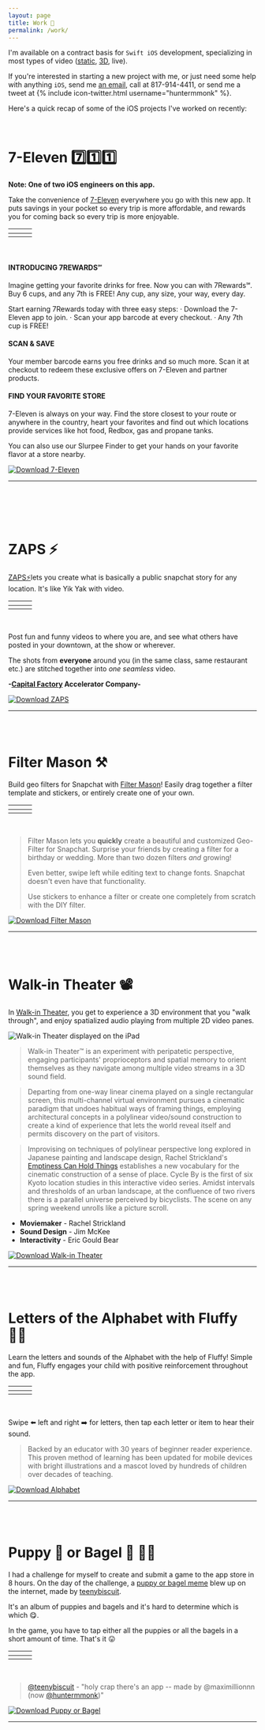 ```yaml
---
layout: page
title: Work 📱
permalink: /work/
---
```


I'm available on a contract basis for `Swift iOS` development, specializing in most types of video ([static](http://www.zapsapp.com), [3D](http://www.zapsapp.com), live).

If you're interested in starting a new project with me, or just need some help with anything `iOS`, send me [an email](mailto:hunter.monk@gmail.com), call at 817-914-4411, or send me a tweet at {% include icon-twitter.html username="huntermmonk" %}.

Here's a quick recap of some of the iOS projects I've worked on recently:

<br>

# 7-Eleven 7️⃣1️⃣1️⃣

**Note: One of two iOS engineers on this app.**

Take the convenience of [7-Eleven](https://itunes.apple.com/us/app/7-eleven-inc./id589653414?ls=1&mt=8) everywhere you go with this new app. It puts savings in your pocket so every trip is more affordable, and rewards you for coming back so every trip is more enjoyable.

[]()              |  []()          | []()
:-------------------------:|:-------------------------:|:-------------------------:
<a href="https://itunes.apple.com/us/app/7-eleven-inc./id589653414?ls=1&mt=8"> <img src="../img/711-1.jpg" alt="" class = "rounded"> </a> | <a href="https://itunes.apple.com/us/app/7-eleven-inc./id589653414?ls=1&mt=8"> <img src="../img/711-2.jpg" alt="" class = "rounded"> </a> | <a href="https://itunes.apple.com/us/app/7-eleven-inc./id589653414?ls=1&mt=8"> <img src="../img/711-3.jpg" alt="" class = "rounded"> </a>

<br>

#### INTRODUCING 7REWARDS℠
Imagine getting your favorite drinks for free. Now you can with 7Rewards℠. Buy 6 cups, and any 7th is FREE! Any cup, any size, your way, every day.

Start earning 7Rewards today with three easy steps: ·      Download the 7-Eleven app to join. ·      Scan your app barcode at every checkout. ·      Any 7th cup is FREE! 

#### SCAN & SAVE 
Your member barcode earns you free drinks and so much more. Scan it at checkout to redeem these exclusive offers on 7-Eleven and partner products.

#### FIND YOUR FAVORITE STORE 
7-Eleven is always on your way. Find the store closest to your route or anywhere in the country, heart your favorites and find out which locations provide services like hot food, Redbox, gas and propane tanks.

You can also use our Slurpee Finder to get your hands on your favorite flavor at a store nearby.

[![Download 7-Eleven](../img/appstore.svg "Download ZAPS")](https://itunes.apple.com/us/app/7-eleven-inc./id589653414?ls=1&mt=8)

---
<br><br>

<br>

# ZAPS ⚡️

[ZAPS⚡️](http://www.zapsapp.com)lets you create what is basically a public snapchat story for any location. It's like Yik Yak with video.

[]()              |  []()          | []()
:-------------------------:|:-------------------------:|:-------------------------:
<a href="https://itunes.apple.com/us/app/zaps-share-videos-by-location/id975333802?ls=1&mt=8"> <img src="../img/zaps1.jpg" alt="" class = "rounded"> </a> | <a href="https://itunes.apple.com/us/app/zaps-share-videos-by-location/id975333802?ls=1&mt=8"> <img src="../img/zaps2.jpg" alt="" class = "rounded"> </a> | <a href="https://itunes.apple.com/us/app/zaps-share-videos-by-location/id975333802?ls=1&mt=8"> <img src="../img/zaps3.jpg" alt="" class = "rounded"> </a>

<br>

Post fun and funny videos to where you are, and see what others have posted in your downtown, at the show or wherever.

The shots from **everyone** around you (in the same class, same restaurant etc.) are stitched together into _one seamless_ video.

**-[Capital Factory](http://www.capitalfactory.com) Accelerator Company-**

[![Download ZAPS](../img/appstore.svg "Download ZAPS")](https://itunes.apple.com/us/app/zaps-share-videos-by-location/id975333802?ls=1&mt=8)

---
<br><br>

# Filter Mason ⚒

Build geo filters for Snapchat with [Filter Mason](http://www.filtermason.com)! Easily drag together a filter template and stickers, or entirely create one of your own.

[]()              |  []()          | []()
:-------------------------:|:-------------------------:|:-------------------------:
<a href="https://itunes.apple.com/bt/app/filter-mason-for-snapchat/id1142725550?mt=8"> <img src="../img/fm1.jpg" alt="" class = "rounded"> </a> | <a href="https://itunes.apple.com/bt/app/filter-mason-for-snapchat/id1142725550?mt=8"> <img src="../img/fm2.jpg" alt="" class = "rounded"> </a> | <a href="https://itunes.apple.com/bt/app/filter-mason-for-snapchat/id1142725550?mt=8"> <img src="../img/fm3.jpg" alt="" class = "rounded"> </a>

<br>

>Filter Mason lets you **quickly** create a beautiful and customized Geo-Filter for Snapchat. Surprise your friends by creating a filter for a birthday or wedding. More than two dozen filters _and_ growing!
>
>Even better, swipe left while editing text to change fonts. Snapchat doesn't even have that functionality.
>
>Use stickers to enhance a filter or create one completely from scratch with the DIY filter.

[![Download Filter Mason](../img/appstore.svg "Download Filter Mason")](https://itunes.apple.com/bt/app/filter-mason-for-snapchat/id1142725550?mt=8)

---
<br><br>

# Walk-in Theater 📽

In [Walk-in Theater](http://www.walk-in-theater.com), you get to experience a 3D environment that you "walk through", and enjoy spatialized audio playing from multiple 2D video panes.

![Walk-in Theater displayed on the iPad](../img/wit.png "Walk-in Theater displayed on the iPad")

>Walk-in Theater™ is an experiment with peripatetic perspective, engaging participants' proprioceptors and spatial memory to orient themselves as they navigate among multiple video streams in a 3D sound field.

>Departing from one-way linear cinema played on a single rectangular screen, this multi-channel virtual environment pursues a cinematic paradigm that undoes habitual ways of framing things, employing architectural concepts in a polylinear video/sound construction to create a kind of experience that lets the world reveal itself and permits discovery on the part of visitors.

>Improvising on techniques of polylinear perspective long explored in Japanese painting and landscape design, Rachel Strickland's [Emptiness Can Hold Things](http://www.spontaneouscinema.com/?p=244) establishes a new vocabulary for the cinematic construction of a sense of place. Cycle By is the first of six Kyoto location studies in this interactive video series. Amidst intervals and thresholds of an urban landscape, at the confluence of two rivers there is a parallel universe perceived by bicyclists. The scene on any spring weekend unrolls like a picture scroll.

* **Moviemaker** - Rachel Strickland
* **Sound Design** - Jim McKee
* **Interactivity** - Eric Gould Bear

[![Download Walk-in Theater](../img/appstore.svg "Download Walk-in Theater")](https://itunes.apple.com/us/app/walk-in-theater/id549884154?mt=8)

---
<br><br>

# Letters of the Alphabet with Fluffy 👶🏼

Learn the letters and sounds of the Alphabet with the help of Fluffy! Simple and fun, Fluffy engages your child with positive reinforcement throughout the app.

[]()              |  []()          | []()
:-------------------------:|:-------------------------:|:-------------------------:
<a href="https://itunes.apple.com/us/app/abcs-letters-alphabet-fluffy/id1108198702?mt=8"> <img src="../img/alphabet1.jpg" alt="" class = "rounded"> </a> | <a href="https://itunes.apple.com/us/app/abcs-letters-alphabet-fluffy/id1108198702?mt=8"> <img src="../img/alphabet2.jpg" alt="" class = "rounded"> </a> | <a href="https://itunes.apple.com/us/app/abcs-letters-alphabet-fluffy/id1108198702?mt=8"> <img src="../img/alphabet3.jpg" alt="" class = "rounded"> </a>

<br>

Swipe ⬅️ left and right ➡️ for letters, then tap each letter or item to hear their sound.

>Backed by an educator with 30 years of beginner reader experience. This proven method of learning has been updated for mobile devices with bright illustrations and a mascot loved by hundreds of children over decades of teaching.

[![Download Alphabet](../img/appstore.svg "Download Alphabet")](https://itunes.apple.com/us/app/abcs-letters-alphabet-fluffy/id1108198702?mt=8)

---
<br><br>

# Puppy 🐶 or Bagel 🍩 👶🏼

I had a challenge for myself to create and submit a game to the app store in 8 hours. On the day of the challenge, a [puppy or bagel meme](http://twistedsifter.com/2016/03/puppy-or-bagel-meme-gallery/) blew up on the internet, made by [teenybiscuit](https://twitter.com/teenybiscuit?lang=en).

It's an album of puppies and bagels and it's hard to determine which is which 😋.

In the game, you have to tap either all the puppies or all the bagels in a short amount of time. That's it 😛

[]()              |  []()          | []()
:-------------------------:|:-------------------------:|:-------------------------:
<a href="https://itunes.apple.com/us/app/puppy-or-bagel/id1092905389?ls=1&mt=8"> <img src="../img/pob1.jpg" alt="" class = "rounded"> </a> | <a href="https://itunes.apple.com/us/app/puppy-or-bagel/id1092905389?ls=1&mt=8"> <img src="../img/pob2.jpg" alt="" class = "rounded"> </a> | <a href="https://itunes.apple.com/us/app/puppy-or-bagel/id1092905389?ls=1&mt=8"> <img src="../img/pob3.jpg" alt="" class = "rounded"> </a>

<br>
 
>[@teenybiscuit](https://twitter.com/teenybiscuit/status/710667133861044224) - "holy crap there's an app -- made by @maximillionnn (now [@huntermmonk](twitter.com/huntermmonk))"

[![Download Puppy or Bagel](../img/appstore.svg "Download Puppy or Bagel")](https://itunes.apple.com/us/app/puppy-or-bagel/id1092905389?ls=1&mt=8)

---
<br><br>
